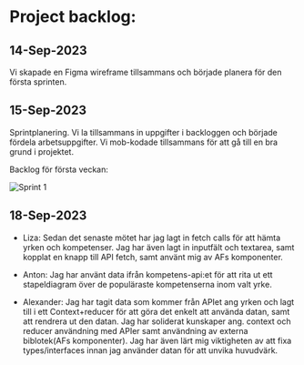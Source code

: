 # Project backlog:

## 14-Sep-2023

Vi skapade en Figma wireframe tillsammans och började planera för den första sprinten.

## 15-Sep-2023

Sprintplanering. Vi la tillsammans in uppgifter i backloggen och började fördela arbetsuppgifter. Vi mob-kodade tillsammans för att gå till en bra grund i projektet.

Backlog för första veckan:

![Sprint 1](https://github.com/Medieinstitutet/case-f-r-arbetsf-rmedlingen-och-jobtech-grupp-5-1/assets/113124538/4b5034bd-9187-459c-9321-fb299f51b156)

## 18-Sep-2023

- Liza: Sedan det senaste mötet har jag lagt in fetch calls för att hämta yrken och kompetenser. Jag har även lagt in inputfält och textarea, samt kopplat en knapp till API fetch, samt använt mig av AFs komponenter.

- Anton: Jag har använt data ifrån kompetens-api:et för att rita ut ett stapeldiagram över de populäraste kompetenserna inom valt yrke.

- Alexander: Jag har tagit data som kommer från APIet ang yrken och lagt till i ett Context+reducer för att göra det enkelt att använda datan, samt att rendrera ut den datan. Jag har soliderat kunskaper ang. context och reducer användning med APIer samt användning av externa biblotek(AFs komponenter). Jag har även lärt mig viktigheten av att fixa types/interfaces innan jag använder datan för att unvika huvudvärk.
